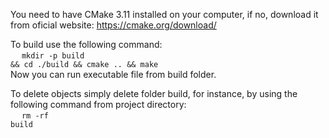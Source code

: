You need to have CMake 3.11 installed on your computer, if no, download it from oficial website: https://cmake.org/download/

To build use the following command: <br>
&emsp; <code>mkdir -p build && cd ./build && cmake .. && make</code> <br>
Now you can run executable file from build folder.

To delete objects simply delete folder build, for instance, by using the following command from project directory:<br>
&emsp; <code>rm -rf build</code>
